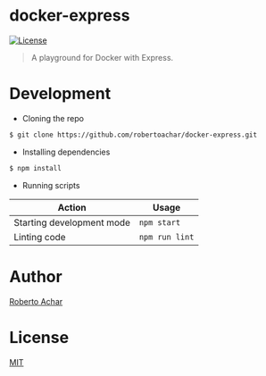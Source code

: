 # docker-express

[![License][license-badge]][license-url]

> A playground for Docker with Express.

# Development

* Cloning the repo

```bash
$ git clone https://github.com/robertoachar/docker-express.git
```

* Installing dependencies

```bash
$ npm install
```

* Running scripts

Action | Usage
------ | -----
Starting development mode | `npm start`
Linting code              | `npm run lint`

# Author

[Roberto Achar](https://twitter.com/robertoachar)

# License

[MIT](https://github.com/robertoachar/docker-express/blob/master/LICENSE)

[license-badge]: https://img.shields.io/github/license/robertoachar/docker-express.svg
[license-url]: https://opensource.org/licenses/MIT
